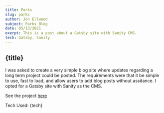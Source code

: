 ```yaml
---
title: Parks
slug: parks
author: Jon Ellwood
subject: Parks Blog
date: 05/13/2021
exerpt: This is a post about a Gatsby site with Sanity CMS.
tech: Gatsby, Sanity
---
```


## {title}

I was asked to create a very simple blog site where updates regarding a long term project could be posted. The requirements were that it be simple to use, fast to load, and allow users to add blog posts without assitance. I opted for a Gatsby site with Sanity as the CMS.

See the project <a href="https://hanahanparks.com">here</a>

Tech Used: {tech}
